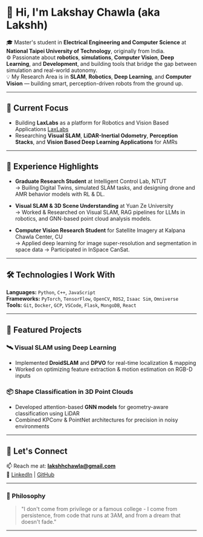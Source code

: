 # 👋 Hi, I'm Lakshay Chawla (aka Lakshh)

🎓 Master's student in **Electrical Engineering and Computer Science** at **National Taipei University of Technology**, originally from India.  
⚙️ Passionate about **robotics**, **simulations**, **Computer Vision**, **Deep Learning**, and **Development**, and building tools that bridge the gap between simulation and real-world autonomy.  
💡 My Research Area is in **SLAM**, **Robotics**, **Deep Learning**, and **Computer Vision** — building smart, perception-driven robots from the ground up.

---

## 🚀 Current Focus

- Building **LaxLabs** as a platform for Robotics and Vision Based Applications [LaxLabs](https://github.com/laxlabs)
- Researching **Visual SLAM**, **LiDAR-Inertial Odometry**, **Perception Stacks**, and **Vision Based Deep Learning Applications** for AMRs

---

## 🧠 Experience Highlights

- **Graduate Research Student** at Intelligent Control Lab, NTUT  
  → Builing Digital Twins, simulated SLAM tasks, and designing drone and AMR behavior models with RL & DL.

- **Visual SLAM & 3D Scene Understanding** at Yuan Ze University  
  → Worked & Researched on Visual SLAM, RAG pipelines for LLMs in robotics, and GNN-based point cloud analysis models.

- **Computer Vision Research Student** for Satellite Imagery at Kalpana Chawla Center, CU  
  → Applied deep learning for image super-resolution and segmentation in space data
  → Participated in InSpace CanSat.

---

## 🛠️ Technologies I Work With

**Languages:** `Python`, `C++`, `JavaScript`  
**Frameworks:** `PyTorch`, `TensorFlow`, `OpenCV`, `ROS2`, `Isaac Sim`, `Omniverse`  
**Tools:** `Git`, `Docker`, `GCP`, `VSCode`, `Flask`, `MongoDB`, `React`

---

## 📂 Featured Projects

### 🛰️ Visual SLAM using Deep Learning
- Implemented **DroidSLAM** and **DPVO** for real-time localization & mapping
- Worked on optimizing feature extraction & motion estimation on RGB-D inputs

### 📦 Shape Classification in 3D Point Clouds
- Developed attention-based **GNN models** for geometry-aware classification using LiDAR
- Combined KPConv & PointNet architectures for precision in noisy environments

---

## 📌 Let's Connect

📫 Reach me at: **[lakshhchawla@gmail.com](mailto:lakshhchawla@gmail.com)**  
🔗 [LinkedIn](https://linkedin.com/in/lakshaychawla) | [GitHub](https://github.com/lakshchawla)

---

### 🌱 Philosophy

> "I don't come from privilege or a famous college - I come from persistence, from code that runs at 3AM, and from a dream that doesn't fade."

---

